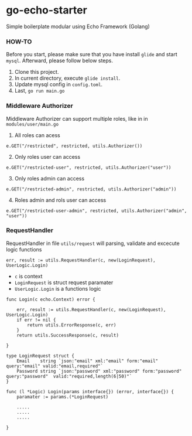 # go-echo-starter
Simple boilerplate modular using Echo Framework (Golang)

### HOW-TO

Before you start, please make sure that you have install `glide` and start `mysql`. Afterward, please follow below steps.

1. Clone this project.
2. In current directory, execute `glide install`.
3. Update mysql config in `config.toml`.
3. Last, `go run main.go`

### Middleware Authorizer

Middleware Authorizer can support multiple roles, like in  in `modules/user/main.go` 

1. All roles can acess
```golang
e.GET("/restricted", restricted, utils.Authorizer())
```

2. Only roles  user can access
```golang
e.GET("/restricted-user", restricted, utils.Authorizer("user"))
```

3. Only roles admin can access
```golang
e.GET("/restricted-admin", restricted, utils.Authorizer("admin"))
```

4. Roles admin and rols user can access
```golang
e.GET("/restricted-user-admin", restricted, utils.Authorizer("admin", "user"))
```

### RequestHandler

RequestHandler in file `utils/request` will parsing, validate and excecute logic functions

`err, result := utils.RequestHandler(c, new(LoginRequest), UserLogic.Login)`

- `c` is context
- `LoginRequest` is struct request paramater
- `UserLogic.Login` is a functions logic

```golang
func Login(c echo.Context) error {

	err, result := utils.RequestHandler(c, new(LoginRequest), UserLogic.Login)
	if err != nil {
		return utils.ErrorResponse(c, err)
	}
	return utils.SuccessResponse(c, result)

}
```

```golang
type LoginRequest struct {
	Email    string `json:"email" xml:"email" form:"email" query:"email" valid:"email,required"`
	Password string `json:"password" xml:"password" form:"password" query:"password"  valid:"required,length(6|50)"`
}
```

```golang
func (l *Logic) Login(params interface{}) (error, interface{}) {
    paramater := params.(*LoginRequest)
    
    .....
    .....
    .....

}
```
